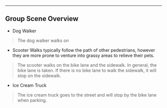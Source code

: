 
----
## Group Scene Overview
* Dog Walker

>The dog walker walks on

* Scooter Walks typically follow the path of other pedestrians, however they are more prone to venture into grassy areas to relieve their pets.

>The scooter walks on the bike lane and the sidewalk. In general, the bike lane is taken. If there is no bike lane to walk the sidewalk, it will stop on the sidewalk.

* Ice Cream Truck

>The ice cream truck goes to the street and will stop by the bike lane when parking.